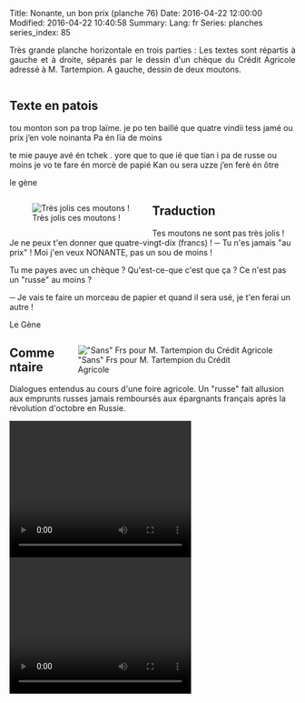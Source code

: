 Title: Nonante, un bon prix (planche 76)
Date: 2016-04-22 12:00:00
Modified: 2016-04-22 10:40:58
Summary: 
Lang: fr
Series: planches
series_index: 85

<p style="text-align:justify;">Très grande planche horizontale en trois parties : Les textes sont répartis à gauche et à droite, séparés par le dessin d'un chèque du Crédit Agricole adressé à M. Tartempion. A gauche, dessin de deux moutons.</p>

<figure class="image-block" style="float: center;">
  <img alt="" src="{static}/images/planche_76.png">
  <figcaption style="max-width: 700px"></figcaption>
</figure>


## Texte en patois
tou  monton son pa trop laïme. je po ten  baillé que quatre vindii    tess jamé ou prix j’en vole noinanta Pa én lïa de moins



te mie pauye    avé én tchek . yore que to que ié que tian i pa de russe ou moins   je vo te fare én morcè de papié Kan ou sera uzze j’en ferè én ôtre

le gène

<figure class="image-block" style="float: left;">
  <img alt="Très jolis ces moutons !" src="{static}/images/planche_76_dessin_gauche.png">
  <figcaption style="max-width: 291px">Très jolis ces moutons !</figcaption>
</figure>

## Traduction
Tes moutons ne sont pas très jolis !  Je ne peux t'en donner que quatre-vingt-dix (francs) !
─   Tu n'es jamais "au prix" ! Moi j'en veux NONANTE, pas un sou de moins !


Tu me payes avec un chèque ? Qu'est-ce-que c'est que ça ? Ce n'est pas un "russe" au moins ?

  ─   Je vais te faire un morceau de papier et quand il sera usé, je t'en ferai un autre !

Le Gène
<figure class="image-block" style="float: right;">
  <img alt="&quot;Sans&quot; Frs pour M. Tartempion du Crédit Agricole" src="{static}/images/planche_76_milieu.png">
  <figcaption style="max-width: 318px">&quot;Sans&quot; Frs pour M. Tartempion du Crédit Agricole</figcaption>
</figure>



## Commentaire
Dialogues entendus au cours d'une foire agricole.
Un "russe" fait allusion aux emprunts russes jamais remboursés aux épargnants français après la révolution d'octobre en Russie.





<video width="320" height="240" controls>
  <source src="https://d1njpgd0ygatdn.cloudfront.net/video_76_1ere_partie.mp4" type="video/mp4">
</video>

<video width="320" height="240" controls>
  <source src="https://d1njpgd0ygatdn.cloudfront.net/video_76_2eme_partie.mp4" type="video/mp4">
</video>
